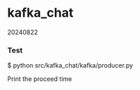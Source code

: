 # kafka_chat

20240822
### Test
$ python src/kafka_chat/kafka/producer.py
>> [DONE]: 0.46178650856018066

Print the proceed time 
